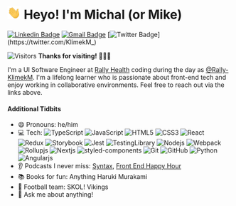 # <img src="https://raw.githubusercontent.com/ABSphreak/ABSphreak/master/gifs/Hi.gif" width="30px"> Heyo! I'm Michal (or Mike)
[![Linkedin Badge](https://img.shields.io/badge/-KlimekM-blue?style=flat&logo=Linkedin&logoColor=white&link=https://www.linkedin.com/in/KlimekM/)](https://www.linkedin.com/in/KlimekM/)
[![Gmail Badge](https://img.shields.io/badge/-mklimek15@gmail.com-c14438?style=flat&logo=Gmail&logoColor=white&link=mailto:mklimek15@gmail.com)](mailto:mklimek15@gmail.com)
[![Twitter Badge](https://img.shields.io/badge/-@KlimekM__-1ca0f1?style=flat&labelColor=1ca0f1&logo=twitter&logoColor=white&link=https://twitter.com/KlimekM_)](https://twitter.com/KlimekM_)

![Visitors](https://komarev.com/ghpvc/?username=KlimekM&style=flat-square&color=blue&label=Visitors) **Thanks for visiting!** :metal::sunglasses::call_me_hand:

I'm a UI Software Engineer at [Rally Health](https://rallyhealth.com) coding during the day as [@Rally-KlimekM](https://github.com/Rally-KlimekM). I'm a lifelong learner who is passionate about front-end tech and enjoy working in collaborative environments. Feel free to reach out via the links above.

#### Additional Tidbits
- 😄 Pronouns: he/him
- 💻 Tech: ![TypeScript](https://img.shields.io/badge/-TypeScript-313131?style=flat-square&logo=typescript)
![JavaScript](https://img.shields.io/badge/-JavaScript-black?style=flat-square&logo=javascript)
![HTML5](https://img.shields.io/badge/-HTML5-E34F26?style=flat-square&logo=html5&logoColor=white)
![CSS3](https://img.shields.io/badge/-CSS3-1572B6?style=flat-square&logo=css3)
![React](https://img.shields.io/badge/-React-black?style=flat-square&logo=react)
![Redux](https://img.shields.io/badge/-Redux-7248b6?style=flat-square&logo=redux)
![Storybook](https://img.shields.io/badge/-Storybook-ff4785?style=flat-square&logo=storybook&logoColor=white)
![Jest](https://img.shields.io/badge/-Jest-94404c?style=flat-square&logo=jest)
![TestingLibrary](https://img.shields.io/badge/-Testing%20Library-E33332?style=flat-square&logo=testing-library&logoColor=white)
![Nodejs](https://img.shields.io/badge/-Node.js-black?style=flat-square&logo=Node.js)
![Webpack](https://img.shields.io/badge/-Webpack-8DD6F9?style=flat-square&logo=Webpack&logoColor=222222)
![Rollupjs](https://img.shields.io/badge/-Rollup.js-EC4A3F?style=flat-square&logo=rollup.js&logoColor=white)
![Nextjs](https://img.shields.io/badge/-Next.js-black?style=flat-square&logo=Next.js)
![styled-components](https://img.shields.io/badge/-styled--components-DB7093?style=flat-square&logo=styled-components&logoColor=white)
![Git](https://img.shields.io/badge/-Git-black?style=flat-square&logo=git)
![GitHub](https://img.shields.io/badge/-GitHub-181717?style=flat-square&logo=github)
![Python](https://img.shields.io/badge/-Python-black?style=flat-square&logo=Python)
![Angularjs](https://img.shields.io/badge/-AngularJS-E23237?style=flat-square&logo=AngularJS&logoColor=white)
- 👂 Podcasts I never miss: [Syntax](https://syntax.fm/), [Front End Happy Hour](https://frontendhappyhour.com/)
- 📚 Books for fun: Anything Haruki Murakami
- 🏈 Football team: SKOL! Vikings
- 💬 Ask me about anything!





<!--
**KlimekM/KlimekM** is a ✨ _special_ ✨ repository because its `README.md` (this file) appears on your GitHub profile.

Here are some ideas to get you started:

- 🔭 I’m currently working on ...
- 🌱 I’m currently learning ...
- 👯 I’m looking to collaborate on ...
- 🤔 I’m looking for help with ...
- 💬 Ask me about ...
- 📫 How to reach me: ...
- 😄 Pronouns: ...
- ⚡ Fun fact: ...
-->
